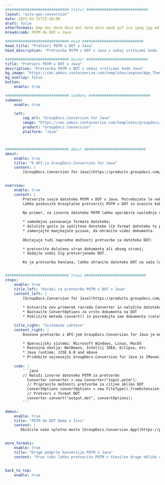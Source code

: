 ```yaml
---
############################# Static ############################
layout: "auto-gen-conversion"
date: 2023-03-31T15:28:00
draft: false
otherformats: bmp doc docm docx dot dotm dotx epub gif ico jpeg jpg md odt ott pdf png psd rtf tex tif tiff txt xps
breadcrumb: POTM do DOT v Java

############################# Head ############################
head_title: "Pretvori POTM v DOT v Java"
head_description: "Pretvorba POTM v DOT v Java z nekaj vrsticami kode. Pretvorite več kot 160 formatov datotek z API-jem za pretvorbo dokumentov GroupDocs za Java"

############################# Header ############################
title: "Pretvori POTM v DOT v Java"
description: "Pretvorba POTM v DOT z nekaj vrsticami kode Java"
bg_image: "https://cms.admin.containerize.com/templates/aspose/App_Themes/V3/images/bg/header1.png"
bg_overlay: false
button:
    enable: true

############################# SubMenu ############################
submenu:
    enable: true

    left:
        img_alt: "GroupDocs.Conversion for Java"
        image: "https://cms.admin.containerize.com/templates/groupdocs/images/product-logos/90x90-noborder/groupdocs-conversion-java.png"
        product: "GroupDocs.Conversion"
        platform: "Java"



############################# About ############################
about:
    enable: true
    title: "O API-ju GroupDocs.Conversion for Java"
    content: |
        [GroupDocs.Conversion for Java](https://products.groupdocs.com/conversion/java/) je napreden API za pretvorbo formata datotek za pretvorbo med priljubljenimi formati slik in dokumentov, kot so Microsoft Office, OpenDocument, PDF, HTML, e-pošta, CAD. in še veliko več z le nekaj vrsticami kode. Izvorni API samodejno zazna formate izvirnih dokumentov in ponuja številne možnosti za prilagajanje pretvorjenih dokumentov. Poleg funkcije pridobivanja informacij iz dokumenta podpira tudi privzeto predpomnjenje rezultatov pretvorbe na lokalni disk. Vseeno pa je mogoče podpreti katero koli vrsto predpomnilnika z implementacijo ustreznih vmesnikov – Amazon S3, Dropbox, Google Drive, Windows Azure, Reddis ali katerega koli drugega.
    

overview:
    enable: true
    content: |
        Pretvorite svoje datoteke POTM v DOT v Java. Potrebujete le nekaj vrstic kode Java na kateri koli platformi po vaši izbiri, kot so Windows, Linux, macOS.
        Lahko poskusite brezplačno pretvoriti POTM v DOT in ocenite kakovost rezultatov pretvorbe. Skupaj s preprostimi skripti za pretvorbo datotek lahko preizkusite bolj sofisticirane možnosti za nalaganje izvorne datoteke POTM in shranjevanje izhoda DOT. 
        
        Na primer, za izvorno datoteko POTM lahko uporabite naslednje možnosti nalaganja:

        * samodejno zaznavanje formata datoteke;
        * določite geslo za zaščitene datoteke (če format datoteke to podpira);
        * zamenjajte manjkajoče pisave, da ohranite videz dokumenta.
        
        Obstajajo tudi napredne možnosti pretvorbe za datoteko DOT:

        * pretvorite določeno stran dokumenta ali obseg strani;
        * dodajte vodni žig pretvorjenemu DOT.

        Ko je pretvorba končana, lahko shranite datoteko DOT na vašo lokalno pot datoteke ali v katero koli shrambo tretje osebe, kot je FTP, Amazon S3, Google Drive, Dropbox itd. Opomba - za pretvorbo POTM na DOT, vam ni treba namestiti dodatne programske opreme, kot je MS Office, Open Office, Adobe Acrobat Reader itd.


############################# Steps ############################
steps:
    enable: true
    title_left: "Koraki za pretvorbo POTM v DOT v Java"
    content_left: |
        [GroupDocs.Conversion for Java](https://products.groupdocs.com/conversion/java/) razvijalcem omogoča preprosto pretvorbo datoteke POTM v DOT z nekaj vrsticami kode.
        
        * Ustvarite nov primerek razreda Converter in naložite datoteko POTM s celotno potjo
        * Nastavite ConvertOptions za vrsto dokumenta na DOT
        * Pokličite metodo convert() in posredujte ime dokumenta (celotna pot) in obliko (DOT) kot parameter

    title_right: "Sistemske zahteve"
    content_right: |
        Osnovno pretvorbo z API-jem GroupDocs.Conversion for Java je mogoče izvesti z le nekaj vrsticami kode. Naši API-ji so podprti na vseh glavnih platformah in operacijskih sistemih. Preden izvedete spodnjo kodo, se prepričajte, da imate v sistemu nameščene naslednje predpogoje.

        * Operacijski sistemi: Microsoft Windows, Linux, MacOS
        * Razvojna okolja: NetBeans, Intellij IDEA, Eclipse, etc.
        * Java runtime: J2SE 6.0 and above
        * Pridobite najnovejši GroupDocs.Conversion for Java iz [Maven](https://repository.groupdocs.com/webapp/#/artifacts/browse/tree/General/repo/com/groupdocs/groupdocs-conversion)
         
    code: |
        ```java    
        // Naloži izvorno datoteko POTM za pretvorbo
          Converter converter = new Converter("input.potm");
          // Pripravite možnosti pretvorbe za ciljno obliko DOT
          ConvertOptions convertOptions = new FileType().fromExtension("dot").getConvertOptions();
          // Pretvori v format DOT
          converter.convert("output.dot", convertOptions);
        ```

demos:
    enable: true
    title: "POTM do DOT Demo v živo"
    content: |
       Obiščite naše spletno mesto [GroupDocs.Conversion App](https://products.groupdocs.app/conversion/family) in preizkusite pretvorbo POTM v DOT zdaj. Brezplačna predstavitev ima naslednje prednosti
          

more_formats:
    enable: true
    title: "Druge podprte konverzije POTM v Java"
    content: "Prav tako lahko pretvorite POTM v številne druge oblike datotek. Oglejte si spodnji seznam."
       
       
back_to_top:
    enable: true
---
```

